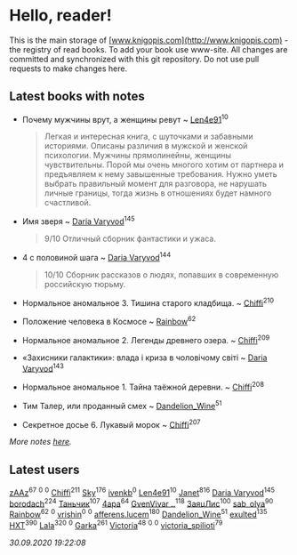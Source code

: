 # Hello, reader!
This is the main storage of [www.knigopis.com](http://www.knigopis.com) - the registry of read books.
To add your book use www-site. All changes are committed and synchronized with this git repository.
Do not use pull requests to make changes here.


## Latest books with notes
* Почему мужчины врут, а женщины ревут ~ [Len4e91](users/254/254448176-yandex)<sup>10</sup>
    > Легкая и интересная книга, с шуточками и забавными историями. Описаны различия в мужской и женской психологии. Мужчины прямолинейны, женщины чувствительны. Порой мы очень многого хотим от партнера и предъявляем к нему завышенные требования. Нужно уметь выбрать правильный момент для разговора, не нарушать личные границы, тогда жизнь в отношениях будет намного счастливой.

* Имя зверя ~ [Daria Varyvod](users/829/829893410524253-facebook)<sup>145</sup>
    > 9/10 Отличный сборник фантастики и ужаса.

* 4 с половиной шага ~ [Daria Varyvod](users/829/829893410524253-facebook)<sup>144</sup>
    > 10/10 Сборник рассказов о людях, попавших в современную российскую тюрьму.

* Нормальное аномальное 3. Тишина старого кладбища. ~ [Chiffi](users/105/105831994080785626680-google)<sup>210</sup>

* Положение человека в Космосе ~ [Rainbow](users/109/109787328219839805802-google)<sup>62</sup>

* Нормальное аномальное 2. Легенды древнего озера. ~ [Chiffi](users/105/105831994080785626680-google)<sup>209</sup>

* «Захисники галактики»: влада і криза в чоловічому світі ~ [Daria Varyvod](users/829/829893410524253-facebook)<sup>143</sup>

* Нормальное аномальное 1. Тайна таёжной деревни. ~ [Chiffi](users/105/105831994080785626680-google)<sup>208</sup>

* Тим Талер, или проданный смех ~ [Dandelion_Wine](users/586/58602788-vkontakte)<sup>51</sup>

* Секретное досье 6. Лукавый морок ~ [Chiffi](users/105/105831994080785626680-google)<sup>207</sup>


_More notes [here](latest_books_with_notes.md)._


## Latest users
[zAAz](users/202/202248233-vkontakte)<sup>67</sup> 
[](users/102/102344559278955514892-google)<sup>0</sup> 
[](users/118/118254658890672334687-google)<sup>0</sup> 
[Chiffi](users/105/105831994080785626680-google)<sup>211</sup> 
[Sky](users/118/118049897850017649660-googleplus)<sup>176</sup> 
[ivenkb](users/107/107750268-vkontakte)<sup>0</sup> 
[Len4e91](users/254/254448176-yandex)<sup>10</sup> 
[Janet](users/108/108113656204404967440-google)<sup>816</sup> 
[Daria Varyvod](users/829/829893410524253-facebook)<sup>145</sup> 
[borodach](users/157/15706320-vkontakte)<sup>224</sup> 
[Таньчик](users/209/2096581563762610-facebook)<sup>107</sup> 
[4apa](users/117/117392596378069249667-google)<sup>64</sup> 
[GvenVivar ..](users/158/158266434925901-facebook)<sup>118</sup> 
[ЗаяцЛис](users/112/112388384595246311466-google)<sup>100</sup> 
[sab_olya](users/139/139338401-vkontakte)<sup>90</sup> 
[Rainbow](users/109/109787328219839805802-google)<sup>62</sup> 
[](users/108/108685354966939535397-google)<sup>0</sup> 
[vrishin](users/157/157469036-yandex)<sup>0</sup> 
[](users/121/12133433-vkontakte)<sup>0</sup> 
[afferens.lucem](users/196/196071655-vkontakte)<sup>180</sup> 
[Dandelion_Wine](users/586/58602788-vkontakte)<sup>51</sup> 
[exulted](users/100/100599204551896265722-google)<sup>135</sup> 
[HXT](users/100/100002563462782-facebook)<sup>390</sup> 
[Lala](users/761/76187635-vkontakte)<sup>320</sup> 
[](users/113/113120851982565613531-google)<sup>0</sup> 
[Garka](users/115/115753719718250012620-google)<sup>261</sup> 
[Victoria](users/113/113794223924688167852-google)<sup>48</sup> 
[](users/152/1525885927708569-facebook)<sup>0</sup> 
[](users/109/109758218469192505127-google)<sup>0</sup> 
[victoria_spilioti](users/219/219259003-vkontakte)<sup>79</sup> 


_30.09.2020 19:22:08_

